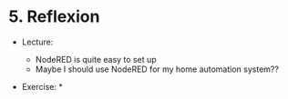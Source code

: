 # 5. Reflexion

* Lecture:
    * NodeRED is quite easy to set up
    * Maybe I should use NodeRED for my home automation system??


* Exercise:
    * 
